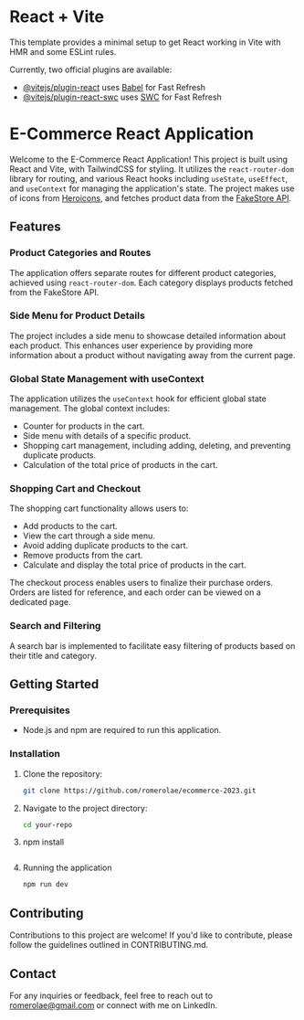 # React + Vite

This template provides a minimal setup to get React working in Vite with HMR and some ESLint rules.

Currently, two official plugins are available:

- [@vitejs/plugin-react](https://github.com/vitejs/vite-plugin-react/blob/main/packages/plugin-react/README.md) uses [Babel](https://babeljs.io/) for Fast Refresh
- [@vitejs/plugin-react-swc](https://github.com/vitejs/vite-plugin-react-swc) uses [SWC](https://swc.rs/) for Fast Refresh




# E-Commerce React Application

Welcome to the E-Commerce React Application! This project is built using React and Vite, with TailwindCSS for styling. It utilizes the `react-router-dom` library for routing, and various React hooks including `useState`, `useEffect`, and `useContext` for managing the application's state. The project makes use of icons from [Heroicons](https://heroicons.com/), and fetches product data from the [FakeStore API](https://fakestoreapi.com/).

## Features

### Product Categories and Routes

The application offers separate routes for different product categories, achieved using `react-router-dom`. Each category displays products fetched from the FakeStore API.

### Side Menu for Product Details

The project includes a side menu to showcase detailed information about each product. This enhances user experience by providing more information about a product without navigating away from the current page.

### Global State Management with useContext

The application utilizes the `useContext` hook for efficient global state management. The global context includes:
- Counter for products in the cart.
- Side menu with details of a specific product.
- Shopping cart management, including adding, deleting, and preventing duplicate products.
- Calculation of the total price of products in the cart.

### Shopping Cart and Checkout

The shopping cart functionality allows users to:
- Add products to the cart.
- View the cart through a side menu.
- Avoid adding duplicate products to the cart.
- Remove products from the cart.
- Calculate and display the total price of products in the cart.

The checkout process enables users to finalize their purchase orders. Orders are listed for reference, and each order can be viewed on a dedicated page.

### Search and Filtering

A search bar is implemented to facilitate easy filtering of products based on their title and category.

## Getting Started

### Prerequisites

- Node.js and npm are required to run this application.

### Installation

1. Clone the repository:
   ```sh
   git clone https://github.com/romerolae/ecommerce-2023.git
   ```
2. Navigate to the project directory:

    ```sh
    cd your-repo
    ```
3.  npm install  
    ```sh
    ```
4. Running the application
    ```sh
    npm run dev
    ```


## Contributing

Contributions to this project are welcome! If you'd like to contribute, please follow the guidelines outlined in CONTRIBUTING.md.

## Contact
For any inquiries or feedback, feel free to reach out to romerolae@gmail.com or connect with me on LinkedIn.

